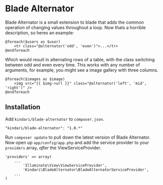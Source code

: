 # Blade Alternator

Blade Alternator is a small extension to blade that adds the common operation of changing values throughout a loop. Now thats a horrible description, so heres an example:

    @foreach($users as $user)
    	<tr class="@alternator('odd', 'even')">...</tr>
    @endforeach

Which would result in alternating rows of a table, with the class switching between odd and even every time. This works with any number of arguments, for example, you might see a image gallery with three columns.

    @foreach($images as $image)
    	<img src="{{ $img->url }}" class="@alternator('left', 'mid', 'right')" />
    @endforeach

## Installation

Add `kindari/blade-alternator` to `composer.json`.

    "kindari/blade-alternator": "1.0.*"
    
Run `composer update` to pull down the latest version of Blade Alternator. Now open up `app/config/app.php` and add the service provider to your `providers` array, *after* the ViewServiceProvider.

    'providers' => array(
    	...
    		'Illuminate\View\ViewServiceProvider',
    		'Kindari\BladeAlternator\BladeAlternatorServiceProvider',
		...
    )